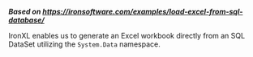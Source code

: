 ***Based on <https://ironsoftware.com/examples/load-excel-from-sql-database/>***

IronXL enables us to generate an Excel workbook directly from an SQL DataSet utilizing the `System.Data` namespace.